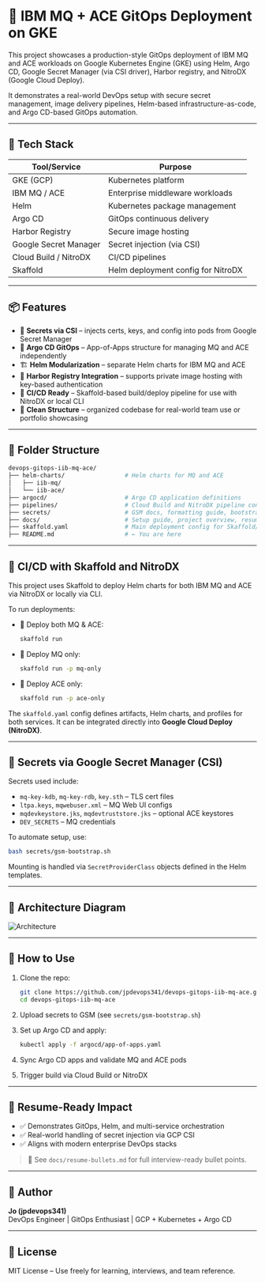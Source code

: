 # 🚀 IBM MQ + ACE GitOps Deployment on GKE

This project showcases a production-style GitOps deployment of IBM MQ and ACE workloads on Google Kubernetes Engine (GKE) using Helm, Argo CD, Google Secret Manager (via CSI driver), Harbor registry, and NitroDX (Google Cloud Deploy).

It demonstrates a real-world DevOps setup with secure secret management, image delivery pipelines, Helm-based infrastructure-as-code, and Argo CD-based GitOps automation.

---

## 🧰 Tech Stack

| Tool/Service           | Purpose                                  |
|------------------------|------------------------------------------|
| GKE (GCP)              | Kubernetes platform                      |
| IBM MQ / ACE           | Enterprise middleware workloads          |
| Helm                   | Kubernetes package management            |
| Argo CD                | GitOps continuous delivery               |
| Harbor Registry        | Secure image hosting                     |
| Google Secret Manager  | Secret injection (via CSI)               |
| Cloud Build / NitroDX  | CI/CD pipelines                          |
| Skaffold               | Helm deployment config for NitroDX       |

---

## 📦 Features

- 🔐 **Secrets via CSI** – injects certs, keys, and config into pods from Google Secret Manager
- 🎯 **Argo CD GitOps** – App-of-Apps structure for managing MQ and ACE independently
- 🏗️ **Helm Modularization** – separate Helm charts for IBM MQ and ACE
- 🐳 **Harbor Registry Integration** – supports private image hosting with key-based authentication
- 🚀 **CI/CD Ready** – Skaffold-based build/deploy pipeline for use with NitroDX or local CLI
- 📁 **Clean Structure** – organized codebase for real-world team use or portfolio showcasing

---

## 📂 Folder Structure

```bash
devops-gitops-iib-mq-ace/
├── helm-charts/                 # Helm charts for MQ and ACE
│   ├── iib-mq/
│   └── iib-ace/
├── argocd/                      # Argo CD application definitions
├── pipelines/                   # Cloud Build and NitroDX pipeline configs
├── secrets/                     # GSM docs, formatting guide, bootstrap script
├── docs/                        # Setup guide, project overview, resume bullets
├── skaffold.yaml                # Main deployment config for Skaffold/NitroDX
├── README.md                    # ← You are here
```

---

## 🔧 CI/CD with Skaffold and NitroDX

This project uses Skaffold to deploy Helm charts for both IBM MQ and ACE via NitroDX or locally via CLI.

To run deployments:

- 🚀 Deploy both MQ & ACE:
  ```bash
  skaffold run
  ```

- 🧪 Deploy MQ only:
  ```bash
  skaffold run -p mq-only
  ```

- 🧪 Deploy ACE only:
  ```bash
  skaffold run -p ace-only
  ```

The `skaffold.yaml` config defines artifacts, Helm charts, and profiles for both services. It can be integrated directly into **Google Cloud Deploy (NitroDX)**.

---

## 🔐 Secrets via Google Secret Manager (CSI)

Secrets used include:
- `mq-key-kdb`, `mq-key-rdb`, `key.sth` – TLS cert files
- `ltpa.keys`, `mqwebuser.xml` – MQ Web UI configs
- `mqdevkeystore.jks`, `mqdevtruststore.jks` – optional ACE keystores
- `DEV_SECRETS` – MQ credentials

To automate setup, use:
```bash
bash secrets/gsm-bootstrap.sh
```

Mounting is handled via `SecretProviderClass` objects defined in the Helm templates.

---

## 📸 Architecture Diagram

![Architecture](docs/architecture-diagram.png)

---

## 📘 How to Use

1. Clone the repo:
   ```bash
   git clone https://github.com/jpdevops341/devops-gitops-iib-mq-ace.git
   cd devops-gitops-iib-mq-ace
   ```

2. Upload secrets to GSM (see `secrets/gsm-bootstrap.sh`)
3. Set up Argo CD and apply:
   ```bash
   kubectl apply -f argocd/app-of-apps.yaml
   ```
4. Sync Argo CD apps and validate MQ and ACE pods
5. Trigger build via Cloud Build or NitroDX

---

## 💼 Resume-Ready Impact

- ✅ Demonstrates GitOps, Helm, and multi-service orchestration
- ✅ Real-world handling of secret injection via GCP CSI
- ✅ Aligns with modern enterprise DevOps stacks

> 📎 See `docs/resume-bullets.md` for full interview-ready bullet points.

---

## 👤 Author

**Jo (jpdevops341)**  
DevOps Engineer | GitOps Enthusiast | GCP + Kubernetes + Argo CD  

---

## 📜 License

MIT License – Use freely for learning, interviews, and team reference.
